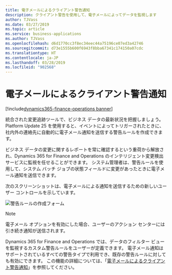 ```yaml
---
title: 電子メールによるクライアント警告通知
description: クライアント警告を使用して、電子メールによってデータを監視します
author: TJVass
ms.date: 03/27/2019
ms.topic: article
ms.service: business-applications
ms.author: TJVass
ms.openlocfilehash: d6d1770cc3f8ec34eec44a75196ce07ed3a42746
ms.sourcegitcommit: d73e1555b600f6943f8bba67341c174150a07cdc
ms.translationtype: HT
ms.contentlocale: ja-JP
ms.lasthandoff: 03/28/2019
ms.locfileid: "902568"
---
```

#  <a name="client-alert-notifications-by-email"></a>電子メールによるクライアント警告通知
[!include[dynamics365-finance-operations banner](../includes/dynamics365-finance-operations.md)]

統合された変更追跡ツールで、ビジネス データの最新状況を把握しましょう。 Platform Update 25 を使用すると、イベントによってトリガーされたときに、社内外の連絡先に自動的に電子メール通知を送信する警告ルールを作成できます。  

ビジネス データの変更に関するレポートを常に確認するという重荷から解放され、Dynamics 365 for Finance and Operations のインテリジェント変更検出サービスに監視を任せることができます。 システム管理者は、警告ルールを使用して、システム バッチ ジョブの状態フィールドに変更があったときに電子メール通知を送信できます。

次のスクリーンショットは、電子メールによる通知を送信するための新しいユーザー コントロールを示しています。

![警告ルールの作成フォーム](media/Create-alert-rule-form.png "警告ルールの作成フォーム")

> [!NOTE] 
> 電子メール オプションを有効にした場合、ユーザーのアクション センターには引き続き通知が送信されます。

Dynamics 365 for Finance and Operations では、データのフィルター ビューを監視するカスタム警告ルールをユーザーが定義できます。 電子メール通知はサポートされているすべての警告タイプで利用でき、既存の警告ルールに対しても有効にできます。 この機能の詳細については、「[電子メールによるクライアント警告通知](https://docs.microsoft.com/dynamics365/unified-operations/fin-and-ops/get-started/alert-email-notifications)」を参照してください。
